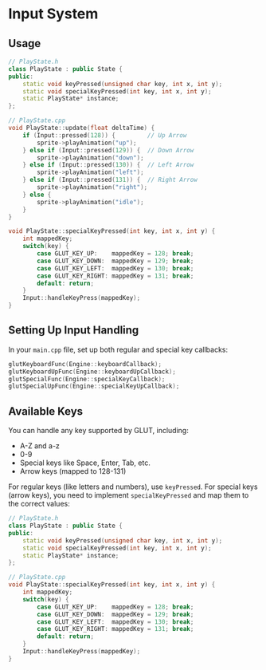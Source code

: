 # Input System

## Usage

```cpp
// PlayState.h
class PlayState : public State {
public:
    static void keyPressed(unsigned char key, int x, int y);
    static void specialKeyPressed(int key, int x, int y);
    static PlayState* instance;
};

// PlayState.cpp
void PlayState::update(float deltaTime) {
    if (Input::pressed(128)) {         // Up Arrow
        sprite->playAnimation("up");
    } else if (Input::pressed(129)) {  // Down Arrow
        sprite->playAnimation("down");
    } else if (Input::pressed(130)) {  // Left Arrow
        sprite->playAnimation("left");
    } else if (Input::pressed(131)) {  // Right Arrow
        sprite->playAnimation("right");
    } else {
        sprite->playAnimation("idle");
    }
}

void PlayState::specialKeyPressed(int key, int x, int y) {
    int mappedKey;
    switch(key) {
        case GLUT_KEY_UP:    mappedKey = 128; break;
        case GLUT_KEY_DOWN:  mappedKey = 129; break;
        case GLUT_KEY_LEFT:  mappedKey = 130; break;
        case GLUT_KEY_RIGHT: mappedKey = 131; break;
        default: return;
    }
    Input::handleKeyPress(mappedKey);
}
```

## Setting Up Input Handling

In your `main.cpp` file, set up both regular and special key callbacks:

```cpp
glutKeyboardFunc(Engine::keyboardCallback);
glutKeyboardUpFunc(Engine::keyboardUpCallback);
glutSpecialFunc(Engine::specialKeyCallback);
glutSpecialUpFunc(Engine::specialKeyUpCallback);
```

## Available Keys

You can handle any key supported by GLUT, including:

- A-Z and a-z
- 0-9
- Special keys like Space, Enter, Tab, etc.
- Arrow keys (mapped to 128-131)

For regular keys (like letters and numbers), use `keyPressed`. For special keys (arrow keys), you need to implement `specialKeyPressed` and map them to the correct values:

```cpp
// PlayState.h
class PlayState : public State {
public:
    static void keyPressed(unsigned char key, int x, int y);
    static void specialKeyPressed(int key, int x, int y);
    static PlayState* instance;
};

// PlayState.cpp
void PlayState::specialKeyPressed(int key, int x, int y) {
    int mappedKey;
    switch(key) {
        case GLUT_KEY_UP:    mappedKey = 128; break;
        case GLUT_KEY_DOWN:  mappedKey = 129; break;
        case GLUT_KEY_LEFT:  mappedKey = 130; break;
        case GLUT_KEY_RIGHT: mappedKey = 131; break;
        default: return;
    }
    Input::handleKeyPress(mappedKey);
}
```